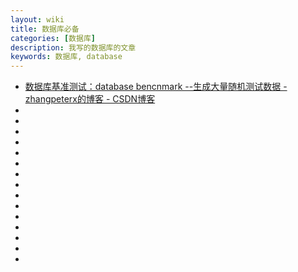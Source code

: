 ```yaml
---
layout: wiki
title: 数据库必备
categories: [数据库]
description: 我写的数据库的文章
keywords: 数据库, database
---
```


*   [数据库基准测试：database bencnmark --生成大量随机测试数据 - zhangpeterx的博客 - CSDN博客](https://blog.csdn.net/zhangpeterx/article/details/96741226)                       
*   []()             
*   []()                   
*   []()                       
*   []()             
*   []()                   
*   []()                       
*   []()             
*   []()                   
*   []()                       
*   []()             
*   []()                   
*   []()                       
*   []()             
*   []()                   
*   []()                       